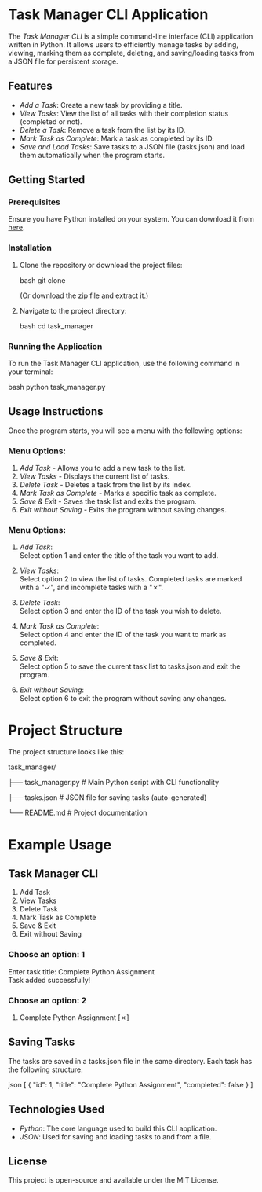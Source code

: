 # Task Manager CLI Application

The *Task Manager CLI* is a simple command-line interface (CLI) application written in Python. It allows users to efficiently manage tasks by adding, viewing, marking them as complete, deleting, and saving/loading tasks from a JSON file for persistent storage.

## Features

- *Add a Task*: Create a new task by providing a title.
- *View Tasks*: View the list of all tasks with their completion status (completed or not).
- *Delete a Task*: Remove a task from the list by its ID.
- *Mark Task as Complete*: Mark a task as completed by its ID.
- *Save and Load Tasks*: Save tasks to a JSON file (tasks.json) and load them automatically when the program starts.

## Getting Started

### Prerequisites

Ensure you have Python installed on your system. You can download it from [here](https://www.python.org/downloads/).

### Installation

1. Clone the repository or download the project files:

    bash
    git clone <repository-url>
    

    (Or download the zip file and extract it.)

2. Navigate to the project directory:

    bash
    cd task_manager
    

### Running the Application

To run the Task Manager CLI application, use the following command in your terminal:

bash
python task_manager.py


## Usage Instructions

Once the program starts, you will see a menu with the following options:
### Menu Options:

1. *Add Task* - Allows you to add a new task to the list.
2. *View Tasks* - Displays the current list of tasks.
3. *Delete Task* - Deletes a task from the list by its index.
4. *Mark Task as Complete* - Marks a specific task as complete.
5. *Save & Exit* - Saves the task list and exits the program.
6. *Exit without Saving* - Exits the program without saving changes.

### Menu Options:

1. *Add Task*:  
   Select option 1 and enter the title of the task you want to add.

2. *View Tasks*:  
   Select option 2 to view the list of tasks. Completed tasks are marked with a "✓", and incomplete tasks with a "✗".

3. *Delete Task*:  
   Select option 3 and enter the ID of the task you wish to delete.

4. *Mark Task as Complete*:  
   Select option 4 and enter the ID of the task you want to mark as completed.

5. *Save & Exit*:  
   Select option 5 to save the current task list to tasks.json and exit the program.

6. *Exit without Saving*:  
   Select option 6 to exit the program without saving any changes.

# Project Structure

The project structure looks like this:

task_manager/

├── task_manager.py # Main Python script with CLI functionality 

├── tasks.json # JSON file for saving tasks (auto-generated) 

└── README.md # Project documentation

# Example Usage

## Task Manager CLI

1. Add Task
2. View Tasks
3. Delete Task
4. Mark Task as Complete
5. Save & Exit
6. Exit without Saving

### Choose an option: 1  
Enter task title: Complete Python Assignment  
Task added successfully!

### Choose an option: 2  
1. Complete Python Assignment [✗]

## Saving Tasks

The tasks are saved in a tasks.json file in the same directory. Each task has the following structure:

json
[
    {
        "id": 1,
        "title": "Complete Python Assignment",
        "completed": false
    }
]



## Technologies Used

- *Python*: The core language used to build this CLI application.
- *JSON*: Used for saving and loading tasks to and from a file.

## License
 This project is open-source and available under the MIT License.
